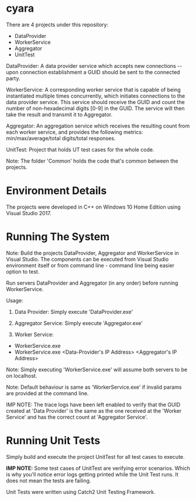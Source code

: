 # cyara

There are 4 projects under this repository:

- DataProvider
- WorkerService
- Aggregator
- UnitTest

DataProvider: A data provider service which accepts new connections -- upon connection establishment a GUID should be sent to the connected party.

WorkerService: A corresponding worker service that is capable of being instantiated multiple times concurrently, which initiates connections to the data provider service. This service should receive the GUID and count the number of non-hexadecimal digits [0-9] in the GUID. The service will then take the result and transmit it to Aggregator.

Aggregator: An aggregation service which receives the resulting count from each worker service, and provides the following metrics: min/max/average/total digits/total responses.

UnitTest: Project that holds UT test cases for the whole code.

Note: The folder 'Common' holds the code that's common between the projects.


# Environment Details

The projects were developed in C++ on Windows 10 Home Edition using Visual Studio 2017.


# Running The System

Note: Build the projects DataProvider, Aggregator and WorkerService in Visual Studio. The components can be executed from Visual Studio environment itself or from command line - command line being easier option to test.

Run servers DataProvider and Aggregator (in any order) before running WorkerService.

Usage:

1. Data Provider: Simply execute 'DataProvider.exe'

2. Aggregator Service: Simply execute 'Aggregator.exe'

3. Worker Service:
- WorkerService.exe
- WorkerService.exe <Data-Provider's IP Address> <Aggregator's IP Address>

Note: Simply executing 'WorkerService.exe' will assume both servers to be on localhost.

Note: Default behaviour is same as 'WorkerService.exe' if invalid params are provided at the command line.

IMP NOTE: The trace logs have been left enabled to verify that the GUID created at 'Data Provider' is the same as the one received at the 'Worker Service' and has the correct count at 'Aggregator Service'.


# Running Unit Tests

Simply build and execute the project UnitTest for all test cases to execute.

**IMP NOTE:** Some test cases of UnitTest are verifying error scenarios. Which is why you'll notice error logs getting printed while the Unit Test runs. It does not mean the tests are failing.

Unit Tests were written using Catch2 Unit Testing Framework.
